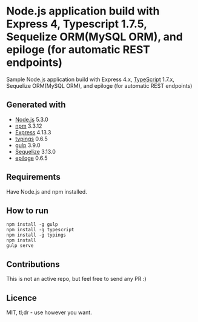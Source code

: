 # Node.js application build with Express 4, Typescript 1.7.5, Sequelize ORM(MySQL ORM), and epiloge (for automatic REST endpoints)

Sample Node.js application build with Express 4.x, [TypeScript](http://www.typescriptlang.org) 1.7.x, Sequelize ORM(MySQL ORM), and epiloge (for automatic REST endpoints)

Generated with
--------------
- [Node.js](https://nodejs.org) 5.3.0
- [npm](https://www.npmjs.com) 3.3.12
- [Express](http://expressjs.com) 4.13.3
- [typings](https://github.com/typings/typings) 0.6.5
- [gulp](http://gulpjs.com/) 3.9.0
- [Sequelize](http://docs.sequelizejs.com/en/latest/) 3.13.0
- [epiloge](https://github.com/dchester/epilogue/) 0.6.5

Requirements
------------
Have Node.js and npm installed.

How to run
----------
```
npm install -g gulp
npm install -g typescript
npm install -g typings
npm install
gulp serve
```

Contributions
-------------
This is not an active repo, but feel free to send any PR :)

Licence
-------
MIT, tl;dr - use however you want.